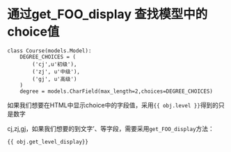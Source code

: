 # 通过get\_FOO\_display 查找模型中的choice值

```
class Course(models.Model):
    DEGREE_CHOICES = (
        ('cj',u'初级'),
        ('zj', u'中级'),
        ('gj', u'高级')
    )
    degree = models.CharField(max_length=2,choices=DEGREE_CHOICES)
```

如果我们想要在HTML中显示choice中的字段值，采用`{{ obj.level }}`得到的只是数字

cj,zj,gj，如果我们想要的到文字’、等字段，需要采用`get_FOO_display`方法：

```
{{ obj.get_level_display}}
```




